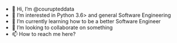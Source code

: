 - 👋 Hi, I’m @courupteddata
- 👀 I’m interested in Python 3.6> and general Software Engineering
- 🌱 I’m currently learning how to be a better Software Engineer
- 💞️ I’m looking to collaborate on something
- 📫 How to reach me here?

